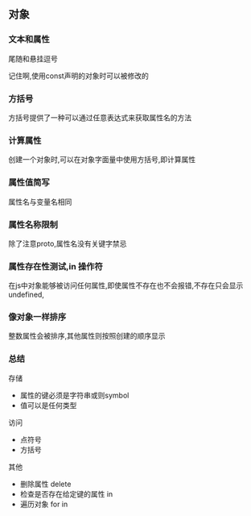 ## 对象

### 文本和属性

尾随和悬挂逗号

记住啊,使用const声明的对象时可以被修改的

### 方括号

方括号提供了一种可以通过任意表达式来获取属性名的方法

### 计算属性

创建一个对象时,可以在对象字面量中使用方括号,即计算属性

### 属性值简写

属性名与变量名相同

### 属性名称限制

除了注意proto,属性名没有关键字禁忌

### 属性存在性测试,in 操作符

在js中对象能够被访问任何属性,即使属性不存在也不会报错,不存在只会显示undefined,

### 像对象一样排序

整数属性会被排序,其他属性则按照创建的顺序显示

### 总结

存储

- 属性的键必须是字符串或则symbol
- 值可以是任何类型

访问

- 点符号
- 方括号

其他

- 删除属性 delete
- 检查是否存在给定键的属性 in
- 遍历对象 for in 

